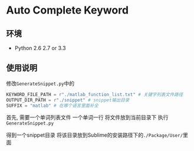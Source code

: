 # Auto Complete Keyword

## 环境
- Python 2.6 2.7 or 3.3

## 使用说明
修改`GenerateSnippet.py`中的
```Python
KEYWORD_FILE_PATH = r"./matlab_function_list.txt" # 关键字列表文件路径
OUTPUT_DIR_PATH = r"./snippet" # snippet输出目录
SUFFIX = "matlab" # 在哪个语言里面补全
```

首先, 需要一个单词列表文件
一个单词一行
将文件放到当前目录下
执行`GenerateSnippet.py`

得到一个snippet目录
将该目录放到Sublime的安装路径下的`./Package/User/`里面